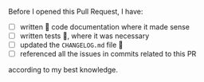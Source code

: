 <!-- Thanks for the PR! Please go through the checklist. -->

Before I opened this Pull Request, I have:

- [ ] written 📝 code documentation where it made sense
- [ ] written tests 🔬, where it was necessary
- [ ] updated the `CHANGELOG.md` file 📝
- [ ] referenced all the issues in commits related to this PR

according to my best knowledge.

<!-- Thanks, have a nice day! 👍 -->
